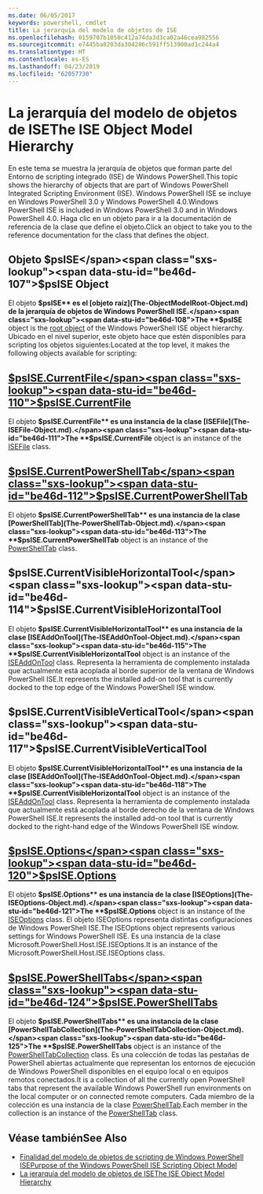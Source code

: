 ```yaml
---
ms.date: 06/05/2017
keywords: powershell, cmdlet
title: La jerarquía del modelo de objetos de ISE
ms.openlocfilehash: 0159707b1050c412a74da3d3ca02a46cea982556
ms.sourcegitcommit: e7445ba8203da304286c591ff513900ad1c244a4
ms.translationtype: HT
ms.contentlocale: es-ES
ms.lasthandoff: 04/23/2019
ms.locfileid: "62057730"
---
```

# <a name="the-ise-object-model-hierarchy"></a><span data-ttu-id="be46d-103">La jerarquía del modelo de objetos de ISE</span><span class="sxs-lookup"><span data-stu-id="be46d-103">The ISE Object Model Hierarchy</span></span>

<span data-ttu-id="be46d-104">En este tema se muestra la jerarquía de objetos que forman parte del Entorno de scripting integrado (ISE) de Windows PowerShell.</span><span class="sxs-lookup"><span data-stu-id="be46d-104">This topic shows the hierarchy of objects that are part of Windows PowerShell Integrated Scripting Environment (ISE).</span></span>
<span data-ttu-id="be46d-105">Windows PowerShell ISE se incluye en Windows PowerShell 3.0 y Windows PowerShell 4.0.</span><span class="sxs-lookup"><span data-stu-id="be46d-105">Windows PowerShell ISE is included in Windows PowerShell 3.0 and in Windows PowerShell 4.0.</span></span>
<span data-ttu-id="be46d-106">Haga clic en un objeto para ir a la documentación de referencia de la clase que define el objeto.</span><span class="sxs-lookup"><span data-stu-id="be46d-106">Click an object to take you to the reference documentation for the class that defines the object.</span></span>

## <a name="psise-object"></a><span data-ttu-id="be46d-107">Objeto $psISE</span><span class="sxs-lookup"><span data-stu-id="be46d-107">$psISE Object</span></span>

<span data-ttu-id="be46d-108">El objeto **$psISE** es el [objeto raíz](The-ObjectModelRoot-Object.md) de la jerarquía de objetos de Windows PowerShell ISE.</span><span class="sxs-lookup"><span data-stu-id="be46d-108">The **$psISE** object is the [root object](The-ObjectModelRoot-Object.md) of the Windows PowerShell ISE object hierarchy.</span></span>
<span data-ttu-id="be46d-109">Ubicado en el nivel superior, este objeto hace que estén disponibles para scripting los objetos siguientes:</span><span class="sxs-lookup"><span data-stu-id="be46d-109">Located at the top level, it makes the following objects available for scripting:</span></span>

## <a name="psisecurrentfilethe-isefile-objectmd"></a>[<span data-ttu-id="be46d-110">$psISE.CurrentFile</span><span class="sxs-lookup"><span data-stu-id="be46d-110">$psISE.CurrentFile</span></span>](The-ISEFile-Object.md)

<span data-ttu-id="be46d-111">El objeto **$psISE.CurrentFile** es una instancia de la clase [ISEFile](The-ISEFile-Object.md).</span><span class="sxs-lookup"><span data-stu-id="be46d-111">The **$psISE.CurrentFile** object is an instance of the [ISEFile](The-ISEFile-Object.md) class.</span></span>

## <a name="psisecurrentpowershelltabthe-powershelltab-objectmd"></a>[<span data-ttu-id="be46d-112">$psISE.CurrentPowerShellTab</span><span class="sxs-lookup"><span data-stu-id="be46d-112">$psISE.CurrentPowerShellTab</span></span>](The-PowerShellTab-Object.md)

<span data-ttu-id="be46d-113">El objeto **$psISE.CurrentPowerShellTab** es una instancia de la clase [PowerShellTab](The-PowerShellTab-Object.md).</span><span class="sxs-lookup"><span data-stu-id="be46d-113">The **$psISE.CurrentPowerShellTab** object is an instance of the [PowerShellTab](The-PowerShellTab-Object.md) class.</span></span>

## <a name="psisecurrentvisiblehorizontaltool"></a><span data-ttu-id="be46d-114">$psISE.CurrentVisibleHorizontalTool</span><span class="sxs-lookup"><span data-stu-id="be46d-114">$psISE.CurrentVisibleHorizontalTool</span></span>

<span data-ttu-id="be46d-115">El objeto **$psISE.CurrentVisibleHorizontalTool** es una instancia de la clase [ISEAddOnTool](The-ISEAddOnTool-Object.md).</span><span class="sxs-lookup"><span data-stu-id="be46d-115">The **$psISE.CurrentVisibleHorizontalTool** object is an instance of the [ISEAddOnTool](The-ISEAddOnTool-Object.md) class.</span></span>
<span data-ttu-id="be46d-116">Representa la herramienta de complemento instalada que actualmente está acoplada al borde superior de la ventana de Windows PowerShell ISE.</span><span class="sxs-lookup"><span data-stu-id="be46d-116">It represents the installed add-on tool that is currently docked to the top edge of the Windows PowerShell ISE window.</span></span>

## <a name="psisecurrentvisibleverticaltool"></a><span data-ttu-id="be46d-117">$psISE.CurrentVisibleVerticalTool</span><span class="sxs-lookup"><span data-stu-id="be46d-117">$psISE.CurrentVisibleVerticalTool</span></span>

<span data-ttu-id="be46d-118">El objeto **$psISE.CurrentVisibleHorizontalTool** es una instancia de la clase [ISEAddOnTool](The-ISEAddOnTool-Object.md).</span><span class="sxs-lookup"><span data-stu-id="be46d-118">The **$psISE.CurrentVisibleHorizontalTool** object is an instance of the [ISEAddOnTool](The-ISEAddOnTool-Object.md) class.</span></span>
<span data-ttu-id="be46d-119">Representa la herramienta de complemento instalada que actualmente está acoplada al borde derecho de la ventana de Windows PowerShell ISE.</span><span class="sxs-lookup"><span data-stu-id="be46d-119">It represents the installed add-on tool that is currently docked to the right-hand edge of the Windows PowerShell ISE window.</span></span>

## <a name="psiseoptionsthe-iseoptions-objectmd"></a>[<span data-ttu-id="be46d-120">$psISE.Options</span><span class="sxs-lookup"><span data-stu-id="be46d-120">$psISE.Options</span></span>](The-ISEOptions-Object.md)

<span data-ttu-id="be46d-121">El objeto **$psISE.Options** es una instancia de la clase [ISEOptions](The-ISEOptions-Object.md).</span><span class="sxs-lookup"><span data-stu-id="be46d-121">The **$psISE.Options** object is an instance of the [ISEOptions](The-ISEOptions-Object.md) class.</span></span>
<span data-ttu-id="be46d-122">El objeto ISEOptions representa distintas configuraciones de Windows PowerShell ISE.</span><span class="sxs-lookup"><span data-stu-id="be46d-122">The ISEOptions object represents various settings for Windows PowerShell ISE.</span></span>
<span data-ttu-id="be46d-123">Es una instancia de la clase Microsoft.PowerShell.Host.ISE.ISEOptions.</span><span class="sxs-lookup"><span data-stu-id="be46d-123">It is an instance of the Microsoft.PowerShell.Host.ISE.ISEOptions class.</span></span>

## <a name="psisepowershelltabsthe-powershelltabcollection-objectmd"></a>[<span data-ttu-id="be46d-124">$psISE.PowerShellTabs</span><span class="sxs-lookup"><span data-stu-id="be46d-124">$psISE.PowerShellTabs</span></span>](The-PowerShellTabCollection-Object.md)

<span data-ttu-id="be46d-125">El objeto **$psISE.PowerShellTabs** es una instancia de la clase [PowerShellTabCollection](The-PowerShellTabCollection-Object.md).</span><span class="sxs-lookup"><span data-stu-id="be46d-125">The **$psISE.PowerShellTabs** object is an instance of the [PowerShellTabCollection](The-PowerShellTabCollection-Object.md) class.</span></span>
<span data-ttu-id="be46d-126">Es una colección de todas las pestañas de PowerShell abiertas actualmente que representan los entornos de ejecución de Windows PowerShell disponibles en el equipo local o en equipos remotos conectados.</span><span class="sxs-lookup"><span data-stu-id="be46d-126">It is a collection of all the currently open PowerShell tabs that represent the available Windows PowerShell run environments on the local computer or on connected remote computers.</span></span>
<span data-ttu-id="be46d-127">Cada miembro de la colección es una instancia de la clase [PowerShellTab](The-PowerShellTab-Object.md).</span><span class="sxs-lookup"><span data-stu-id="be46d-127">Each member in the collection is an instance of the [PowerShellTab](The-PowerShellTab-Object.md) class.</span></span>

## <a name="see-also"></a><span data-ttu-id="be46d-128">Véase también</span><span class="sxs-lookup"><span data-stu-id="be46d-128">See Also</span></span>

- [<span data-ttu-id="be46d-129">Finalidad del modelo de objetos de scripting de Windows PowerShell ISE</span><span class="sxs-lookup"><span data-stu-id="be46d-129">Purpose of the Windows PowerShell ISE Scripting Object Model</span></span>](Purpose-of-the-Windows-PowerShell-ISE-Scripting-Object-Model.md)
- [<span data-ttu-id="be46d-130">La jerarquía del modelo de objetos de ISE</span><span class="sxs-lookup"><span data-stu-id="be46d-130">The ISE Object Model Hierarchy</span></span>](The-ISE-Object-Model-Hierarchy.md)